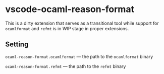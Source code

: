 # vscode-ocaml-reason-format

This is a dirty extension that serves as a transitional tool while support for `ocamlformat` and `refmt` is in WIP stage in proper extensions.

## Setting

`ocaml-reason-format.ocamlformat` — the path to the `ocamlformat` binary

`ocaml-reason-format.refmt` — the path to the `refmt` binary
